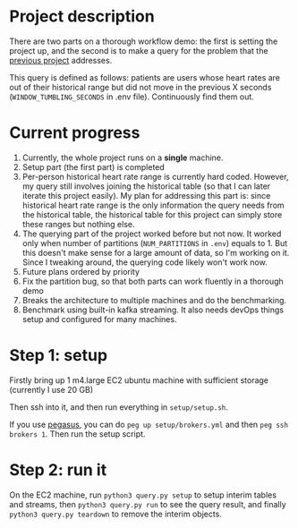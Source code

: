 # Project description

There are two parts on a thorough workflow demo: the first is setting the project up, and the second is to make a query for the problem that the [previous project](https://github.com/anshu3769/SmartDevice_DataPipeline) addresses.

This query is defined as follows: patients are users whose heart rates are out of their historical range but did not move in the previous X seconds (`WINDOW_TUMBLING_SECONDS` in .env file). Continuously find them out.

# Current progress

1. Currently, the whole project runs on a **single** machine. 
2. Setup part (the first part) is completed
3. Per-person historical heart rate range is currently hard coded. However, my query still involves joining the historical table (so that I can later iterate this project easily). My plan for addressing this part is: since historical heart rate range is the only information the query needs from the historical table, the historical table for this project can simply store these ranges but nothing else.
4. The querying part of the project worked before but not now. It worked only when number of partitions (`NUM_PARTITIONS` in `.env`) equals to 1. But this doesn't make sense for a large amount of data, so I'm working on it. Since I tweaking around, the querying code likely won't work now.
5. Future plans ordered by priority
  1. Fix the partition bug, so that both parts can work fluently in a thorough demo
  2. Breaks the architecture to multiple machines and do the benchmarking.
  3. Benchmark using built-in kafka streaming. It also needs devOps things setup and configured for many machines.


# Step 1: setup

Firstly bring up 1 m4.large EC2 ubuntu machine with sufficient storage (currently I use 20 GB)

Then ssh into it, and then run everything in `setup/setup.sh`.

If you use [pegasus](https://github.com/InsightDataScience/pegasus), you can do `peg up setup/brokers.yml` and then `peg ssh brokers 1`. Then run the setup script.

# Step 2: run it

On the EC2 machine, run `python3 query.py setup` to setup interim tables and streams, then `python3 query.py run` to see the query result, and finally `python3 query.py teardown` to remove the interim objects.
